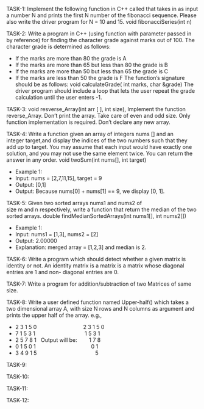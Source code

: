 TASK-1:
Implement the following function in C++ called that takes in as input a number N and prints the
first N number of the fibonacci sequence. Please also write the driver program for N = 10 and 15.
void fibonacciSeries(int n)

TASK-2:
Write a program in C++ (using function with parameter passed in by reference) for finding the
character grade against marks out of 100. The character grade is determined as follows:
- If the marks are more than 80 the grade is A
- If the marks are more than 65 but less than 80 the grade is B
- If the marks are more than 50 but less than 65 the grade is C
- If the marks are less than 50 the grade is F
The function’s signature should be as follows:
void calculateGrade( int marks, char &amp;grade)
The driver program should include a loop that lets the user repeat the grade calculation until the
user enters -1.

TASK-3:
void resverse_Array(int arr [ ], int size), Implement the function reverse_Array. Don’t print the array.
Take care of even and odd size. Only function implementation is required. Don’t declare any new array.

TASK-4:
Write a function given an array of integers nums [] and an integer target,and display the indices of the two
numbers such that they add up to target.
You may assume that each input would have exactly one solution, and you may not use the same element
twice.
You can return the answer in any order.
void twoSum(int nums[], int target)
- Example 1:
- Input: nums = [2,7,11,15], target = 9
- Output: [0,1]
- Output: Because nums[0] + nums[1] == 9, we display [0, 1].

TASK-5:
Given two sorted arrays nums1 and nums2 of size m and n respectively, write a function that return the
median of the two sorted arrays.
double findMedianSortedArrays(int nums1[], int nums2[])
- Example 1:
- Input: nums1 = [1,3], nums2 = [2]
- Output: 2.00000
- Explanation: merged array = [1,2,3] and median is 2.

TASK-6:
Write a program which should detect whether a given matrix is identity or not.
An identity matrix is a matrix is a matrix whose diagonal entries are 1 and non-
diagonal entries are 0.

TASK-7:
Write a program for addition/subtraction of two Matrices of same size.

TASK-8:
Write a user defined function named Upper-half() which takes a two dimensional array A, with
size N rows and N columns as argument and prints the upper half of the array.
e.g.,
- 2 3 1 5 0                               2 3 1 5 0
- 7 1 5 3 1                                 1 5 3 1
- 2 5 7 8 1   Output will be:                 1 7 8
- 0 1 5 0 1                                     0 1
- 3 4 9 1 5                                       5

TASK-9:


TASK-10:


TASK-11:


TASK-12:
